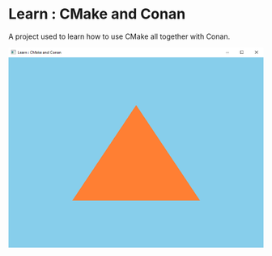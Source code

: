 # Learn : CMake and Conan
A project used to learn how to use CMake all together with Conan.

![Result image](doc/img/result.png)